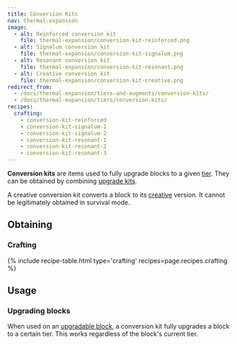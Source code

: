 ```yaml
---
title: Conversion Kits
nav: thermal-expansion
image:
  - alt: Reinforced conversion kit
    file: thermal-expansion/conversion-kit-reinforced.png
  - alt: Signalum conversion kit
    file: thermal-expansion/conversion-kit-signalum.png
  - alt: Resonant conversion kit
    file: thermal-expansion/conversion-kit-resonant.png
  - alt: Creative conversion kit
    file: thermal-expansion/conversion-kit-creative.png
redirect_from:
  - /docs/thermal-expansion/tiers-and-augments/conversion-kits/
  - /docs/thermal-expansion/tiers/conversion-kits/
recipes:
  crafting:
    - conversion-kit-reinforced
    - conversion-kit-signalum-1
    - conversion-kit-signalum-2
    - conversion-kit-resonant-1
    - conversion-kit-resonant-2
    - conversion-kit-resonant-3
---
```


**Conversion kits** are items used to fully upgrade blocks to a given
[tier](/docs/tiers/). They can be obtained by combining [upgrade
kits](/docs/upgrade-kits/).

A creative conversion kit converts a block to its
[creative](/docs/tiers/#list-of-tiers) version. It cannot be legitimately
obtained in survival mode.


Obtaining
---------

### Crafting
{% include recipe-table.html type='crafting' recipes=page.recipes.crafting %}


Usage
-----

### Upgrading blocks
When used on an [upgradable block](/docs/tiers/#upgrading), a conversion kit
fully upgrades a block to a certain tier. This works regardless of the block's
current tier.
